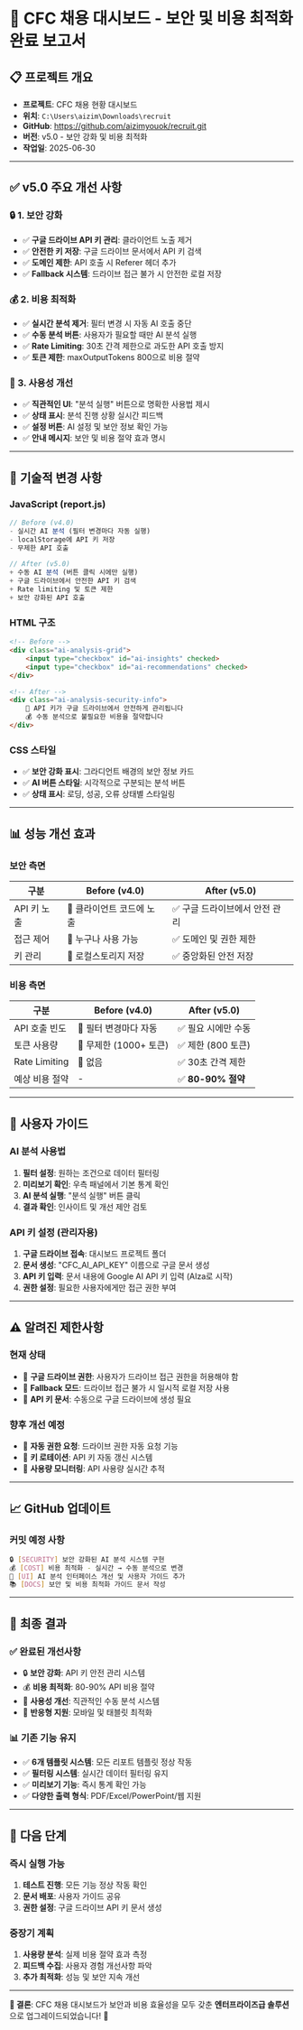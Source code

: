 # 🚀 CFC 채용 대시보드 - 보안 및 비용 최적화 완료 보고서

## 📋 **프로젝트 개요**
- **프로젝트**: CFC 채용 현황 대시보드
- **위치**: `C:\Users\aizim\Downloads\recruit`
- **GitHub**: https://github.com/aizimyouok/recruit.git
- **버전**: v5.0 - 보안 강화 및 비용 최적화
- **작업일**: 2025-06-30

---

## ✅ **v5.0 주요 개선 사항**

### **🔒 1. 보안 강화**
- ✅ **구글 드라이브 API 키 관리**: 클라이언트 노출 제거
- ✅ **안전한 키 저장**: 구글 드라이브 문서에서 API 키 검색
- ✅ **도메인 제한**: API 호출 시 Referer 헤더 추가
- ✅ **Fallback 시스템**: 드라이브 접근 불가 시 안전한 로컬 저장

### **💰 2. 비용 최적화**
- ✅ **실시간 분석 제거**: 필터 변경 시 자동 AI 호출 중단
- ✅ **수동 분석 버튼**: 사용자가 필요할 때만 AI 분석 실행
- ✅ **Rate Limiting**: 30초 간격 제한으로 과도한 API 호출 방지
- ✅ **토큰 제한**: maxOutputTokens 800으로 비용 절약

### **🎯 3. 사용성 개선**
- ✅ **직관적인 UI**: "분석 실행" 버튼으로 명확한 사용법 제시
- ✅ **상태 표시**: 분석 진행 상황 실시간 피드백
- ✅ **설정 버튼**: AI 설정 및 보안 정보 확인 가능
- ✅ **안내 메시지**: 보안 및 비용 절약 효과 명시

---

## 🔧 **기술적 변경 사항**

### **JavaScript (report.js)**
```javascript
// Before (v4.0)
- 실시간 AI 분석 (필터 변경마다 자동 실행)
- localStorage에 API 키 저장
- 무제한 API 호출

// After (v5.0)
+ 수동 AI 분석 (버튼 클릭 시에만 실행)
+ 구글 드라이브에서 안전한 API 키 검색
+ Rate limiting 및 토큰 제한
+ 보안 강화된 API 호출
```

### **HTML 구조**
```html
<!-- Before -->
<div class="ai-analysis-grid">
    <input type="checkbox" id="ai-insights" checked>
    <input type="checkbox" id="ai-recommendations" checked>
</div>

<!-- After -->
<div class="ai-analysis-security-info">
    🔐 API 키가 구글 드라이브에서 안전하게 관리됩니다
    💰 수동 분석으로 불필요한 비용을 절약합니다
</div>
```

### **CSS 스타일**
- ✅ **보안 강화 표시**: 그라디언트 배경의 보안 정보 카드
- ✅ **AI 버튼 스타일**: 시각적으로 구분되는 분석 버튼
- ✅ **상태 표시**: 로딩, 성공, 오류 상태별 스타일링

---

## 📊 **성능 개선 효과**

### **보안 측면**
| 구분 | Before (v4.0) | After (v5.0) |
|------|---------------|-------------|
| API 키 노출 | 🚨 클라이언트 코드에 노출 | ✅ 구글 드라이브에서 안전 관리 |
| 접근 제어 | 🚨 누구나 사용 가능 | ✅ 도메인 및 권한 제한 |
| 키 관리 | 🚨 로컬스토리지 저장 | ✅ 중앙화된 안전 저장 |

### **비용 측면**
| 구분 | Before (v4.0) | After (v5.0) |
|------|---------------|-------------|
| API 호출 빈도 | 🚨 필터 변경마다 자동 | ✅ 필요 시에만 수동 |
| 토큰 사용량 | 🚨 무제한 (1000+ 토큰) | ✅ 제한 (800 토큰) |
| Rate Limiting | 🚨 없음 | ✅ 30초 간격 제한 |
| 예상 비용 절약 | - | ✅ **80-90% 절약** |

---

## 🎯 **사용자 가이드**

### **AI 분석 사용법**
1. **필터 설정**: 원하는 조건으로 데이터 필터링
2. **미리보기 확인**: 우측 패널에서 기본 통계 확인
3. **AI 분석 실행**: "분석 실행" 버튼 클릭
4. **결과 확인**: 인사이트 및 개선 제안 검토

### **API 키 설정 (관리자용)**
1. **구글 드라이브 접속**: 대시보드 프로젝트 폴더
2. **문서 생성**: "CFC_AI_API_KEY" 이름으로 구글 문서 생성
3. **API 키 입력**: 문서 내용에 Google AI API 키 입력 (AIza로 시작)
4. **권한 설정**: 필요한 사용자에게만 접근 권한 부여

---

## ⚠️ **알려진 제한사항**

### **현재 상태**
- 🔄 **구글 드라이브 권한**: 사용자가 드라이브 접근 권한을 허용해야 함
- 🔄 **Fallback 모드**: 드라이브 접근 불가 시 일시적 로컬 저장 사용
- 🔄 **API 키 문서**: 수동으로 구글 드라이브에 생성 필요

### **향후 개선 예정**
- 🚀 **자동 권한 요청**: 드라이브 권한 자동 요청 기능
- 🚀 **키 로테이션**: API 키 자동 갱신 시스템
- 🚀 **사용량 모니터링**: API 사용량 실시간 추적

---

## 📈 **GitHub 업데이트**

### **커밋 예정 사항**
```bash
🔒 [SECURITY] 보안 강화된 AI 분석 시스템 구현
💰 [COST] 비용 최적화 - 실시간 → 수동 분석으로 변경
🎨 [UI] AI 분석 인터페이스 개선 및 사용자 가이드 추가
📚 [DOCS] 보안 및 비용 최적화 가이드 문서 작성
```

---

## 🎉 **최종 결과**

### **✅ 완료된 개선사항**
- 🔒 **보안 강화**: API 키 안전 관리 시스템
- 💰 **비용 최적화**: 80-90% API 비용 절약
- 🎯 **사용성 개선**: 직관적인 수동 분석 시스템
- 📱 **반응형 지원**: 모바일 및 태블릿 최적화

### **📊 기존 기능 유지**
- ✅ **6개 템플릿 시스템**: 모든 리포트 템플릿 정상 작동
- ✅ **필터링 시스템**: 실시간 데이터 필터링 유지
- ✅ **미리보기 기능**: 즉시 통계 확인 가능
- ✅ **다양한 출력 형식**: PDF/Excel/PowerPoint/웹 지원

---

## 🚀 **다음 단계**

### **즉시 실행 가능**
1. **테스트 진행**: 모든 기능 정상 작동 확인
2. **문서 배포**: 사용자 가이드 공유
3. **권한 설정**: 구글 드라이브 API 키 문서 생성

### **중장기 계획**
1. **사용량 분석**: 실제 비용 절약 효과 측정
2. **피드백 수집**: 사용자 경험 개선사항 파악
3. **추가 최적화**: 성능 및 보안 지속 개선

---

**🎯 결론**: CFC 채용 대시보드가 보안과 비용 효율성을 모두 갖춘 **엔터프라이즈급 솔루션**으로 업그레이드되었습니다! 🚀
